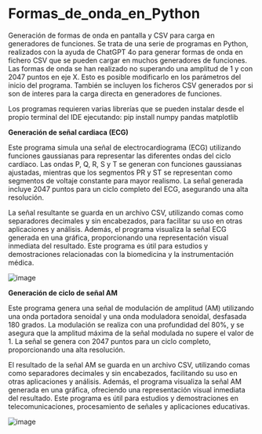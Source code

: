 # Formas_de_onda_en_Python
Generación de formas de onda en pantalla y CSV para carga en generadores de funciones.
Se trata de una serie de programas en Python, realizados con la ayuda de ChatGPT 4o para generar formas de onda en fichero CSV que se pueden cargar en muchos generadores de funciones. Las formas de onda se han realizado no superando una amplitud de 1 y con 2047 puntos en eje X. Esto es posible modificarlo en los parámetros del inicio del programa. También se incluyen los ficheros CSV generados por si son de interes para la carga directa en generadores de funciones.

Los programas requieren varias librerías que se pueden instalar desde el propio terminal del IDE ejecutando: pip install numpy pandas matplotlib


**Generación de señal cardiaca (ECG)**

Este programa simula una señal de electrocardiograma (ECG) utilizando funciones gaussianas para representar las diferentes ondas del ciclo cardíaco. Las ondas P, Q, R, S y T se generan con funciones gaussianas ajustadas, mientras que los segmentos PR y ST se representan como segmentos de voltaje constante para mayor realismo. La señal generada incluye 2047 puntos para un ciclo completo del ECG, asegurando una alta resolución.

La señal resultante se guarda en un archivo CSV, utilizando comas como separadores decimales y sin encabezados, para facilitar su uso en otras aplicaciones y análisis. Además, el programa visualiza la señal ECG generada en una gráfica, proporcionando una representación visual inmediata del resultado. Este programa es útil para estudios y demostraciones relacionadas con la biomedicina y la instrumentación médica.

![image](https://github.com/user-attachments/assets/93b28b33-8eca-433a-a280-f2022423d258)

**Generación de ciclo de señal AM**

Este programa genera una señal de modulación de amplitud (AM) utilizando una onda portadora senoidal y una onda moduladora senoidal, desfasada 180 grados. La modulación se realiza con una profundidad del 80%, y se asegura que la amplitud máxima de la señal modulada no supere el valor de 1. La señal se genera con 2047 puntos para un ciclo completo, proporcionando una alta resolución.

El resultado de la señal AM se guarda en un archivo CSV, utilizando comas como separadores decimales y sin encabezados, facilitando su uso en otras aplicaciones y análisis. Además, el programa visualiza la señal AM generada en una gráfica, ofreciendo una representación visual inmediata del resultado. Este programa es útil para estudios y demostraciones en telecomunicaciones, procesamiento de señales y aplicaciones educativas.

![image](https://github.com/user-attachments/assets/1e5a1e46-fc72-4f85-9a56-883dceed196f)

